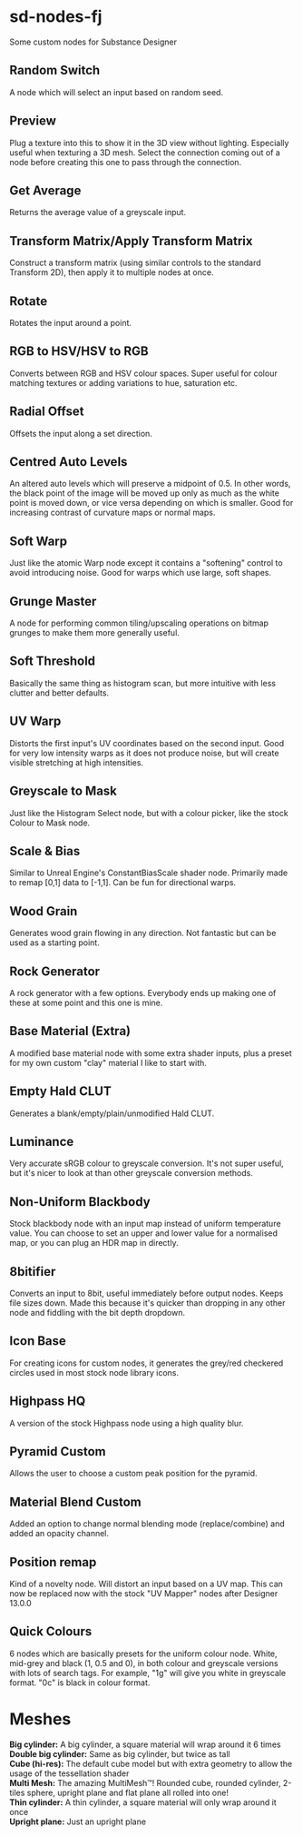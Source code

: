 # sd-nodes-fj
Some custom nodes for Substance Designer

## Random Switch
A node which will select an input based on random seed.

## Preview
Plug a texture into this to show it in the 3D view without lighting. Especially useful when texturing a 3D mesh. Select the connection coming out of a node before creating this one to pass through the connection.

## Get Average
Returns the average value of a greyscale input.

## Transform Matrix/Apply Transform Matrix
Construct a transform matrix (using similar controls to  the standard Transform 2D), then apply it to multiple nodes at once.

## Rotate
Rotates the input around a point.

## RGB to HSV/HSV to RGB
Converts between RGB and HSV colour spaces. Super useful for colour matching textures or adding variations to hue, saturation etc.

## Radial Offset
Offsets the input along a set direction.

## Centred Auto Levels
An altered auto levels which will preserve a midpoint of 0.5. In other words, the black point of the image will be moved up only as much as the white point is moved down, or vice versa depending on which is smaller. Good for increasing contrast of curvature maps or normal maps.

## Soft Warp
Just like the atomic Warp node except it contains a "softening" control to avoid introducing noise. Good for warps which use large, soft shapes.

## Grunge Master
A node for performing common tiling/upscaling operations on bitmap grunges to make them more generally useful.

## Soft Threshold
Basically the same thing as histogram scan, but more intuitive with less clutter and better defaults.

## UV Warp
Distorts the first input's UV coordinates based on the second input. Good for very low intensity warps as it does not produce noise, but will create visible stretching at high intensities.

## Greyscale to Mask
Just like the Histogram Select node, but with a colour picker, like the stock Colour to Mask node.

## Scale & Bias
Similar to Unreal Engine's ConstantBiasScale shader node. Primarily made to remap \[0,1\] data to \[-1,1\]. Can be fun for directional warps.

## Wood Grain
Generates wood grain flowing in any direction. Not fantastic but can be used as a starting point.

## Rock Generator
A rock generator with a few options. Everybody ends up making one of these at some point and this one is mine.

## Base Material (Extra)
A modified base material node with some extra shader inputs, plus a preset for my own custom "clay" material I like to start with.

## Empty Hald CLUT
Generates a blank/empty/plain/unmodified Hald CLUT.

## Luminance
Very accurate sRGB colour to greyscale conversion. It's not super useful, but it's nicer to look at than other greyscale conversion methods.

## Non-Uniform Blackbody
Stock blackbody node with an input map instead of uniform temperature value. You can choose to set an upper and lower value for a normalised map, or you can plug an HDR map in directly.

## 8bitifier
Converts an input to 8bit, useful immediately before output nodes. Keeps file sizes down. Made this because it's quicker than dropping in any other node and fiddling with the bit depth dropdown.

## Icon Base
For creating icons for custom nodes, it generates the grey/red checkered circles used in most stock node library icons.

## Highpass HQ
A version of the stock Highpass node using a high quality blur.

## Pyramid Custom
Allows the user to choose a custom peak position for the pyramid.

## Material Blend Custom
Added an option to change normal blending mode (replace/combine) and added an opacity channel.

## Position remap
Kind of a novelty node. Will distort an input based on a UV map. This can now be replaced now with the stock "UV Mapper" nodes after Designer 13.0.0

## Quick Colours
6 nodes which are basically presets for the uniform colour node. White, mid-grey and black (1, 0.5 and 0), in both colour and greyscale versions with lots of search tags. For example, "1g" will give you white in greyscale format. "0c" is black in colour format.

# Meshes
**Big cylinder:** A big cylinder, a square material will wrap around it 6 times  
**Double big cylinder:** Same as big cylinder, but twice as tall  
**Cube (hi-res):** The default cube model but with extra geometry to allow the usage of the tessellation shader  
**Multi Mesh:** The amazing MultiMesh™! Rounded cube, rounded cylinder, 2-tiles sphere, upright plane and flat plane all rolled into one!  
**Thin cylinder:** A thin cylinder, a square material will only wrap around it once  
**Upright plane:** Just an upright plane  
